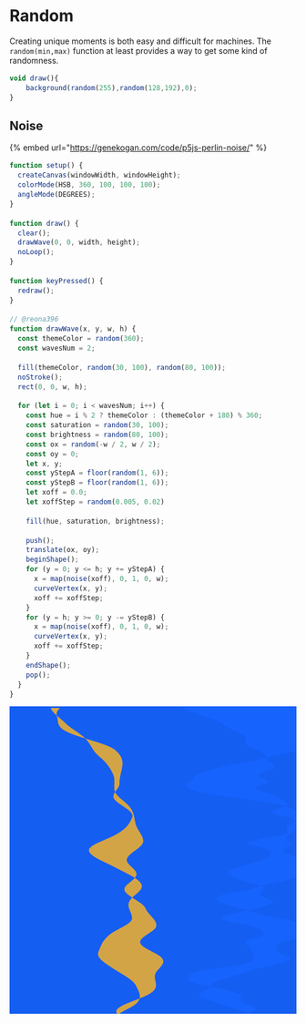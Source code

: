 # Random

Creating unique moments is both easy and difficult for machines. The `random(min,max)` function at least provides a way to get some kind of randomness.

```javascript
void draw(){
    background(random(255),random(128,192),0);
}
```

## Noise

{% embed url="https://genekogan.com/code/p5js-perlin-noise/" %}

```javascript
function setup() {
  createCanvas(windowWidth, windowHeight);
  colorMode(HSB, 360, 100, 100, 100);
  angleMode(DEGREES);
}

function draw() {
  clear();
  drawWave(0, 0, width, height);
  noLoop();
}

function keyPressed() {
  redraw();
}

// @reona396
function drawWave(x, y, w, h) {
  const themeColor = random(360);
  const wavesNum = 2;

  fill(themeColor, random(30, 100), random(80, 100));
  noStroke();
  rect(0, 0, w, h);

  for (let i = 0; i < wavesNum; i++) {
    const hue = i % 2 ? themeColor : (themeColor + 180) % 360;
    const saturation = random(30, 100);
    const brightness = random(80, 100);
    const ox = random(-w / 2, w / 2);
    const oy = 0;
    let x, y;
    const yStepA = floor(random(1, 6));
    const yStepB = floor(random(1, 6));
    let xoff = 0.0;
    let xoffStep = random(0.005, 0.02)

    fill(hue, saturation, brightness);

    push();
    translate(ox, oy);
    beginShape();
    for (y = 0; y <= h; y += yStepA) {
      x = map(noise(xoff), 0, 1, 0, w);
      curveVertex(x, y);
      xoff += xoffStep;
    }
    for (y = h; y >= 0; y -= yStepB) {
      x = map(noise(xoff), 0, 1, 0, w);
      curveVertex(x, y);
      xoff += xoffStep;
    }
    endShape();
    pop();
  }
}
```

![](../../../.gitbook/assets/noise.png)

